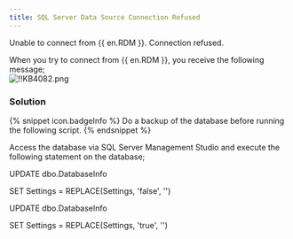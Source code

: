 ```yaml
---
title: SQL Server Data Source Connection Refused
---
```

Unable to connect from {{ en.RDM }}. Connection refused.  

When you try to connect from {{ en.RDM }}, you receive the following message;  
![!!KB4082.png](https://webdevolutions.azureedge.net/docs/en/kb/KB4082.png)
### Solution  
{% snippet icon.badgeInfo %}
Do a backup of the database before running the following script.
{% endsnippet %}  

Access the database via SQL Server Management Studio and execute the following statement on the database;  

UPDATE dbo.DatabaseInfo  

SET Settings = REPLACE(Settings, '<AllowAccessWindowsPVM>false</AllowAccessWindowsPVM>', '')  

UPDATE dbo.DatabaseInfo  

SET Settings = REPLACE(Settings, '<AllowAccessWindowsRDM>true</AllowAccessWindowsRDM>', '')  
